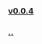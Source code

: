 
### [v0.0.4](https://github.com/littleflute/parks/edit/master/files/36/readme.md)
### [..](..)


<script src="https://www.w3schools.com/lib/w3.js"></script>
<script src="https://littleflute.github.io/JavaScript/blclass.js" ></script>
<script src="https://littleflute.github.io/JavaScript/blApp.js"></script>

